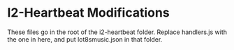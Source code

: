 # I2-Heartbeat Modifications
These files go in the root of the i2-heartbeat folder. Replace handlers.js with the one in here, and put lot8smusic.json in that folder. 